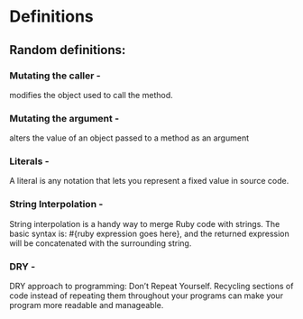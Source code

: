 # Definitions

## Random definitions:

### Mutating the caller -

modifies the object used to call the method.

### Mutating the argument -

alters the value of an object passed to a method as an argument

### Literals -

A literal is any notation that lets you represent a fixed value in source code.

### String Interpolation -

String interpolation is a handy way to merge Ruby code with strings. The basic syntax is: #{ruby expression goes here}, and the returned expression will be concatenated with the surrounding string.

### DRY -

DRY approach to programming: Don’t Repeat Yourself. Recycling sections of code instead of repeating them throughout your programs can make your program more readable and manageable.
